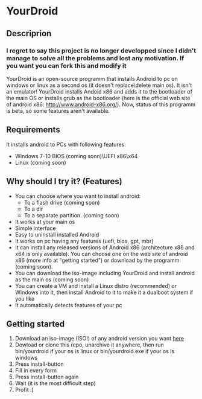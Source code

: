 # YourDroid
## Descriprion
### I regret to say this project is no longer developped since I didn't manage to solve all the problems and lost any motivation. If you want you can fork this and modify it 
YourDroid is an open-source programm that installs Android to pc on windows or linux as a second os (it doesn't replace\delete main os). It isn't an emulator! YourDroid installs Andoid x86 and adds it to the bootloader of the main OS or installs grub as the bootloader (here is the official web site of android x86: http://www.android-x86.org/). Now, status of this programm is beta, so some  features aren't available.
## Requirements
It installs android to PCs with following features:
- Windows 7-10 BIOS (coming soon)\UEFI x86\x64 
- Linux (coming soon)
## Why should I try it? (Features)
- You can choose where you want to install android: 
	- To a flash drive (coming soon)
	- To a dir 
	- To a separate partition. (coming soon)
- It works at your main os
- Simple interface
- Easy to uninstall installed Android
- It works on pc having any features (uefi, bios, gpt, mbr)
- It can install any released versions of Android x86 (architecture x86 and x64 is only available). You can choose one on the web site of android x86 (more info at "getting started") or download by the programm (coming soon).
- You can download the iso-image including YourDroid and install android as the main os (coming soon)
- You can create a VM and install a Linux distro (recommended) or Windows into it, then install Android to it to make it a dualboot system if you like
- It automatically detects features of your pc
## Getting started
1. Download an iso-image (ISO!) of any android version you want [here](http://www.android-x86.org/download)
2. Dowload or clone this repo, unarchive it anywhere, then run bin/yourdroid if your os is linux or bin/yourdroid.exe if your os is windows
3. Press install-button
4. Fill in every form
5. Press install-button again
6. Wait (it is the most difficult step)
7. Profit :) 
